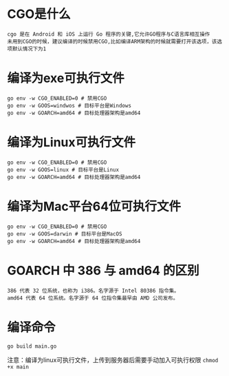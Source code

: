 # CGO是什么

```
cgo 是在 Android 和 iOS 上运行 Go 程序的关键,它允许GO程序与C语言库相互操作
未用到CGO的时候，建议编译的时候禁用CGO,比如编译ARM架构的时候就需要打开该选项，该选项默认情况下为1
```

# 编译为exe可执行文件

```
go env -w CGO_ENABLED=0 # 禁用CGO
go env -w GOOS=windwos # 目标平台是Windows
go env -w GOARCH=amd64 # 目标处理器架构是amd64
```

# 编译为Linux可执行文件

```
go env -w CGO_ENABLED=0 # 禁用CGO
go env -w GOOS=linux # 目标平台是Linux
go env -w GOARCH=amd64 # 目标处理器架构是amd64
```

# 编译为Mac平台64位可执行文件

```
go env -w CGO_ENABLED=0 # 禁用CGO
go env -w GOOS=darwin # 目标平台是MacOS
go env -w GOARCH=amd64 # 目标处理器架构是amd64
```

# GOARCH 中 386 与 amd64 的区别

```
386 代表 32 位系统，也称为 i386。名字源于 Intel 80386 指令集。
amd64 代表 64 位系统。名字源于 64 位指令集最早由 AMD 公司发布。
```

# 编译命令

```
go build main.go
```

注意：编译为linux可执行文件，上传到服务器后需要手动加入可执行权限 `chmod +x main`
